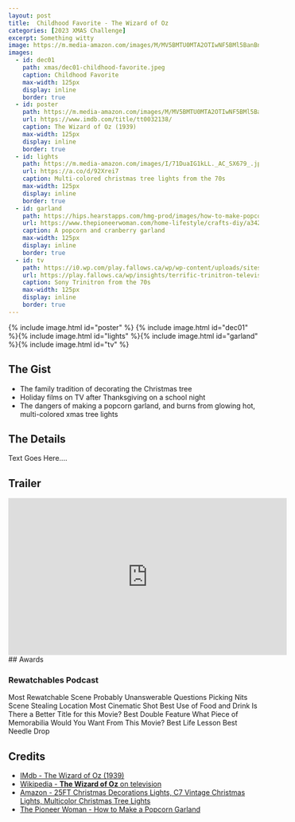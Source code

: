 ```yaml
---
layout: post
title:  Childhood Favorite - The Wizard of Oz
categories: [2023 XMAS Challenge]
excerpt: Something witty
image: https://m.media-amazon.com/images/M/MV5BMTU0MTA2OTIwNF5BMl5BanBnXkFtZTcwMzA0Njk3OA@@._V1_FMjpg_UX371_.jpg
images:
  - id: dec01
    path: xmas/dec01-childhood-favorite.jpeg
    caption: Childhood Favorite
    max-width: 125px
    display: inline
    border: true
  - id: poster
    path: https://m.media-amazon.com/images/M/MV5BMTU0MTA2OTIwNF5BMl5BanBnXkFtZTcwMzA0Njk3OA@@._V1_FMjpg_UX371_.jpg
    url: https://www.imdb.com/title/tt0032138/
    caption: The Wizard of Oz (1939)
    max-width: 125px
    display: inline
    border: true
  - id: lights
    path: https://m.media-amazon.com/images/I/71DuaIG1kLL._AC_SX679_.jpg
    url: https://a.co/d/92Xrei7
    caption: Multi-colored christmas tree lights from the 70s
    max-width: 125px
    display: inline
    border: true
  - id: garland
    path: https://hips.hearstapps.com/hmg-prod/images/how-to-make-popcorn-garland-1601912124.jpg?crop=0.752xw:1.00xh;0.0646xw,0&resize=1200:*
    url: https://www.thepioneerwoman.com/home-lifestyle/crafts-diy/a34236544/how-to-make-popcorn-garland/
    caption: A popcorn and cranberry garland
    max-width: 125px
    display: inline
    border: true
  - id: tv
    path: https://i0.wp.com/play.fallows.ca/wp/wp-content/uploads/sites/4/2020/02/trinitron.jpg?w=318&ssl=1
    url: https://play.fallows.ca/wp/insights/terrific-trinitron-television-remember-them/
    caption: Sony Trinitron from the 70s
    max-width: 125px
    display: inline
    border: true
---
```


{% include image.html id="poster" %}
{% include image.html id="dec01" %}{% include image.html id="lights" %}{% include image.html id="garland" %}{% include image.html id="tv" %}

## The Gist

 * The family tradition of decorating the Christmas tree
 * Holiday films on TV after Thanksgiving on a school night
 * The dangers of making a popcorn garland, and  burns from glowing hot, multi-colored xmas tree lights

## The Details

Text Goes Here....

## Trailer

<iframe width="560" height="315" src="https://www.youtube.com/embed/FfpF8UUVTeM?si=SREHaaWv4NV2oYkK" title="YouTube video player" frameborder="0" allow="accelerometer; autoplay; clipboard-write; encrypted-media; gyroscope; picture-in-picture; web-share" allowfullscreen></iframe>
## Awards

### Rewatchables Podcast 

Most Rewatchable Scene
Probably Unanswerable Questions
Picking Nits
Scene Stealing Location
Most Cinematic Shot
Best Use of Food and Drink
Is There a Better Title for this Movie?
Best Double Feature
What Piece of Memorabilia Would You Want From This Movie?
Best Life Lesson
Best Needle Drop

## Credits

* [IMdb - The Wizard of Oz (1939)](https://www.imdb.com/title/tt0032138/)
* [Wikipedia - **The Wizard of Oz** on television](https://en.wikipedia.org/wiki/The_Wizard_of_Oz_on_television)
* [Amazon - 25FT Christmas Decorations Lights, C7 Vintage Christmas Lights, Multicolor Christmas Tree Lights](https://a.co/d/gbF061r)
* [The Pioneer Woman - How to Make a Popcorn Garland](https://www.thepioneerwoman.com/home-lifestyle/crafts-diy/a34236544/how-to-make-popcorn-garland/)

